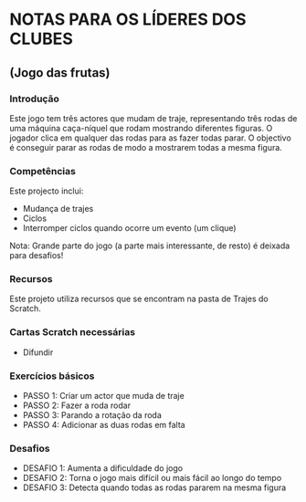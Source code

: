 # NOTAS PARA OS LÍDERES DOS CLUBES
## (Jogo das frutas)

### Introdução

Este jogo tem três actores que mudam de traje, representando três rodas de uma
máquina caça-níquel que rodam mostrando diferentes figuras. O jogador clica em
qualquer das rodas para as fazer todas parar. O objectivo é conseguir parar as
rodas de modo a mostrarem todas a mesma figura.

### Competências

Este projecto inclui:

- Mudança de trajes
- Ciclos
- Interromper ciclos quando ocorre um evento (um clique)

Nota: Grande parte do jogo (a parte mais interessante, de resto) é deixada para
desafios!

### Recursos

Este projeto utiliza recursos que se encontram na pasta de Trajes do Scratch.

### Cartas Scratch necessárias

- Difundir

### Exercícios básicos

- PASSO 1: Criar um actor que muda de traje
- PASSO 2: Fazer a roda rodar
- PASSO 3: Parando a rotação da roda
- PASSO 4: Adicionar as duas rodas em falta

### Desafios

- DESAFIO 1: Aumenta a dificuldade do jogo
- DESAFIO 2: Torna o jogo mais difícil ou mais fácil ao longo do tempo
- DESAFIO 3: Detecta quando todas as rodas pararem na mesma figura